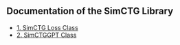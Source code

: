 ## Documentation of the SimCTG Library

* <a href='#simctg_loss'>1. SimCTG Loss Class</a>
* <a href='#simctggpt'>2. SimCTGGPT Class</a>
